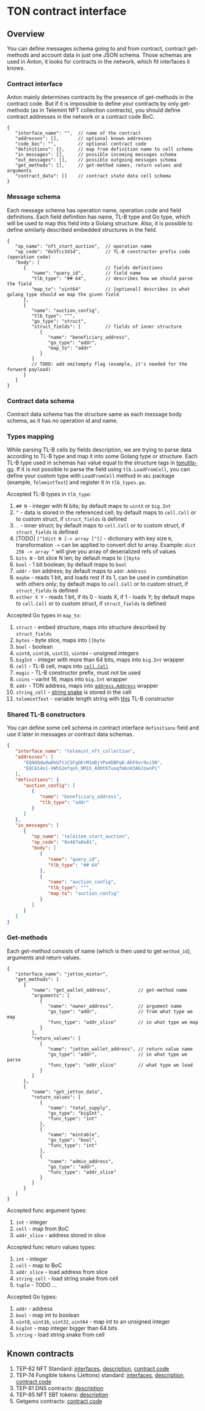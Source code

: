 # TON contract interface

## Overview

You can define messages schema going to and from contract, contract get-methods and account data in just one JSON schema.
Those schemas are used in Anton, it looks for contracts in the network, which fit interfaces it knows.

### Contract interface

Anton mainly determines contracts by the presence of get-methods in the contract code.
But if it is impossible to define your contracts by only get-methods (as in Telemint NFT collection contracts), 
you should define contract addresses in the network or a contract code BoC.

```json5
{
   "interface_name": "",  // name of the contract
   "addresses": [],       // optional known addresses
   "code_boc": "",        // optional contract code
   "definitions": {},     // map from definition name to cell schema
   "in_messages": [],     // possible incoming messages schema
   "out_messages": [],    // possible outgoing messages schema
   "get_methods": [],     // get-method names, return values and arguments
   "contract_data": []    // contract state data cell schema
}
```

### Message schema

Each message schema has operation name, operation code and field definitions. 
Each field definition has name, TL-B type and Go type, which will be used to map this field into a Golang structure.
Also, it is possible to define similarly described embedded structures in the field.

```json5
{
   "op_name": "nft_start_auction",  // operation name
   "op_code": "0x5fcc3d14",         // TL-B constructor prefix code (operation code)
   "body": [
      {                             // fields definitions
         "name": "query_id",        // field name
         "tlb_type": "## 64",       // describes how we should parse the field
         "map_to": "uint64"         // [optional] describes in what golang type should we map the given field
      }, 
      {
         "name": "auction_config",
         "tlb_type": "^",
         "go_type": "struct",
         "struct_fields": [         // fields of inner structure
            {
               "name": "beneficiary_address",
               "go_type": "addr",
               "map_to": "addr"
            }
         ]
         // TODO: add omitempty flag (example, it's needed for the forward payload)
      }
   ]
}
```

### Contract data schema

Contract data schema has the structure same as each message body schema, as it has no operation id and name.

### Types mapping

While parsing TL-B cells by fields description, we are trying to parse data according to TL-B type and map it into some Golang type or structure.
Each TL-B type used in schemas has value equal to the structure tags in [tonutils-go](https://github.com/xssnick/tonutils-go/blob/4d0157009913e35d450c36e28018cd0686502439/tlb/loader.go#L24).
If it is not possible to parse the field using `tlb.LoadFromCell`, 
you can define your custom type with `LoadFromCell` method in `abi` package (example, `TelemintText`) and register it in `tlb_types.go`.

Accepted TL-B types in `tlb_type`:
1. `## N` - integer with N bits; by default maps to `uintX` or `big.Int`
2. `^` - data is stored in the referenced cell; by default maps to `cell.Cell` or to custom struct, if `struct_fields` is defined
3. `.` - inner struct; by default maps to `cell.Cell` or to custom struct, if `struct_fields` is defined
4. [TODO] `[^]dict N [-> array [^]]` - dictionary with key size `N`, transformation `->` can be applied to convert dict to array. 
   Example: `dict 256 -> array ^` will give you array of deserialized refs of values
5. `bits N` - bit slice N len; by default maps to `[]byte`
6. `bool` - 1 bit boolean; by default maps to `bool`
7. `addr` - ton address; by default maps to `addr.Address`
8. `maybe` - reads 1 bit, and loads rest if its 1, can be used in combination with others only; by default maps to `cell.Cell` or to custom struct, if `struct_fields` is defined
9. `either X Y` - reads 1 bit, if its 0 - loads X, if 1 - loads Y; by default maps to `cell.Cell` or to custom struct, if `struct_fields` is defined

Accepted Go types in `map_to`:
1. `struct` - embed structure, maps into structure described by `struct_fields`
2. `bytes` - byte slice, maps into `[]byte`
3. `bool` - boolean
4. `uint8`, `uint16`, `uint32`, `uint64` - unsigned integers
5. `bigInt` - integer with more than 64 bits, maps into `big.Int` wrapper
6. `cell` - TL-B cell, maps into [`cell.Cell`](https://github.com/xssnick/tonutils-go/blob/4d0157009913e35d450c36e28018cd0686502439/tvm/cell/cell.go#L11)
7. `magic` - TL-B constructor prefix, must not be used
8. `coins` - varInt 16, maps into `big.Int` wrapper
9. `addr` - TON address, maps into [`address.Address`](https://github.com/xssnick/tonutils-go/blob/4d0157009913e35d450c36e28018cd0686502439/address/addr.go#L21) wrapper
10. `string_cell` - [string snake](https://github.com/xssnick/tonutils-go/blob/4d0157009913e35d450c36e28018cd0686502439/tvm/cell/builder.go#L317) is stored in the cell 
11. `telemintText` - variable length string with [this](https://github.com/TelegramMessenger/telemint/blob/main/telemint.tlb#L25) TL-B constructor

### Shared TL-B constructors

You can define some cell schema in contract interface `definitions` field and use it later in messages or contract data schemas.

```json
{
   "interface_name": "telemint_nft_collection",
   "addresses": [
      "EQAOQdwdw8kGftJCSFgOErM1mBjYPe4DBPq8-AhF6vr9si5N",
      "EQCA14o1-VWhS2efqoh_9M1b_A9DtKTuoqfmkn83AbJzwnPi"
   ],
   "definitions": {
      "auction_config": [
         {
            "name": "beneficiary_address",
            "tlb_type": "addr"
         }
      ]
   },
   "in_messages": [
      {
         "op_name": "teleitem_start_auction",
         "op_code": "0x487a8e81",
         "body": [
            {
               "name": "query_id",
               "tlb_type": "## 64"
            },
            {
               "name": "auction_config",
               "tlb_type": "^",
               "map_to": "auction_config"
            }
         ]
      }
   ]
}
```

### Get-methods

Each get-method consists of name (which is then used to get `method_id`), arguments and return values.

```json5
{
   "interface_name": "jetton_minter",
   "get_methods": [
      {
         "name": "get_wallet_address",          // get-method name
         "arguments": [
            {
               "name": "owner_address",         // argument name
               "go_type": "addr",               // from what type we map
               "func_type": "addr_slice"        // in what type we map
            }
         ],
         "return_values": [
            {
               "name": "jetton_wallet_address", // return value name
               "go_type": "addr",               // in what type we parse
               "func_type": "addr_slice"        // what type we load
            }
         ]
      },
      {
         "name": "get_jetton_data",
         "return_values": [
            {
               "name": "total_supply",
               "go_type": "bigInt",
               "func_type": "int"
            },
            {
               "name": "mintable",
               "go_type": "bool",
               "func_type": "int"
            },
            {
               "name": "admin_address",
               "go_type": "addr",
               "func_type": "addr_slice"
            }
         ]
      }
   ]
}
```

Accepted func argument types:

1. `int` - integer
2. `cell` - map from BoC
3. `addr_slice` - address stored in slice

Accepted func return values types:

1. `int` - integer
2. `cell` - map to BoC
3. `addr_slice` - load address from slice
4. `string_cell` - load string snake from cell
5. `tuple` - TODO ...
 
Accepted Go types:

1. `addr` - address
2. `bool` - map int to boolean
3. `uint8`, `uint16`, `uint32`, `uint64` - map int to an unsigned integer
4. `bigInt` - map integer bigger than 64 bits
5. `string` - load string snake from cell

## Known contracts

1. TEP-62 NFT Standard: [interfaces](/abi/known/tep62_nft.json), [description](https://github.com/ton-blockchain/TEPs/blob/master/text/0062-nft-standard.md), [contract code](https://github.com/ton-blockchain/token-contract/tree/main/nft)
2. TEP-74 Fungible tokens (Jettons) standard: [interfaces](/abi/known/tep74_jetton.json), [description](https://github.com/ton-blockchain/TEPs/blob/master/text/0074-jettons-standard.md), [contract code](https://github.com/ton-blockchain/token-contract/tree/main/ft)
3. TEP-81 DNS contracts: [description](https://github.com/ton-blockchain/TEPs/blob/master/text/0081-dns-standard.md)
4. TEP-85 NFT SBT tokens: [description](https://github.com/ton-blockchain/TEPs/blob/master/text/0085-sbt-standard.md)
5. Getgems contracts: [contract code](https://github.com/getgems-io/nft-contracts/blob/main/packages/contracts/sources)
